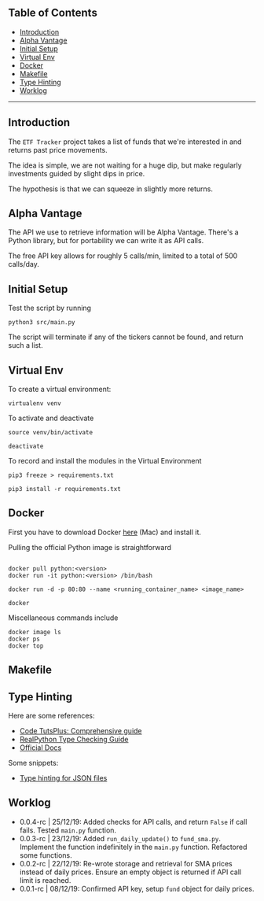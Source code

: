## Table of Contents

- [Introduction](#introduction)
- [Alpha Vantage](#alpha-vantage)
- [Initial Setup](#initial-setup)
- [Virtual Env](#virtual-env)
- [Docker](#docker)
- [Makefile](#makefile)
- [Type Hinting](#type-hinting)
- [Worklog](#work-log)

---

## Introduction

The `ETF Tracker` project takes a list of funds that we're interested in and returns past price movements.

The idea is simple, we are not waiting for a huge dip, but make regularly investments guided by slight dips in price.

The hypothesis is that we can squeeze in slightly more returns.

## Alpha Vantage

The API we use to retrieve information will be Alpha Vantage. There's a Python library, but for portability we can write it as API calls.

The free API key allows for roughly 5 calls/min, limited to a total of 500 calls/day.

## Initial Setup

Test the script by running

```{bash}
python3 src/main.py
```
The script will terminate if any of the tickers cannot be found, and return such a list.

## Virtual Env

To create a virtual environment:

```{python}
virtualenv venv
```

To activate and deactivate
```{bash}
source venv/bin/activate
```
```{bash}
deactivate
```

To record and install the modules in the Virtual Environment
```{bash}
pip3 freeze > requirements.txt

pip3 install -r requirements.txt
```

## Docker

First you have to download Docker [here](https://docs.docker.com/docker-for-mac/install/) (Mac) and install it.

Pulling the official Python image is straightforward

```{bash}

docker pull python:<version>
docker run -it python:<version> /bin/bash

docker run -d -p 80:80 --name <running_container_name> <image_name>

docker
```

Miscellaneous commands include

```{bash}
docker image ls
docker ps
docker top
```

## Makefile



## Type Hinting

Here are some references:
- [Code TutsPlus: Comprehensive guide](https://code.tutsplus.com/tutorials/python-3-type-hints-and-static-analysis--cms-25731)
- [RealPython Type Checking Guide](https://realpython.com/python-type-checking/)
- [Official Docs](https://docs.python.org/3.7/library/typing.html)

Some snippets:
- [Type hinting for JSON files](https://www.notion.so/jerryyexu/How-to-type-hint-for-JSON-files-05ced2e7b5394ddc87ea174ab14fec34#fd599f70941e4a3ba3766deb483f499e)

## Worklog

- 0.0.4-rc | 25/12/19: Added checks for API calls, and return `False` if call fails. Tested `main.py` function.
- 0.0.3-rc | 23/12/19: Added `run_daily_update()` to `fund_sma.py`. Implement the function indefinitely in the `main.py` function. Refactored some functions.
- 0.0.2-rc | 22/12/19: Re-wrote storage and retrieval for SMA prices instead of daily prices. Ensure an empty object is returned if API call limit is reached.
- 0.0.1-rc | 08/12/19: Confirmed API key, setup `fund` object for daily prices.